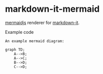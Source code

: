 # markdown-it-mermaid
[mermaidjs](https://github.com/knsv/mermaid) renderer for [markdown-it](https://github.com/markdown-it/markdown-it).

Example code

~~~
An example mermaid diagram:
~~~
``` mermaid 
graph TD;
    A-->B;
    A-->C;
    B-->D;
    C-->D;
```
